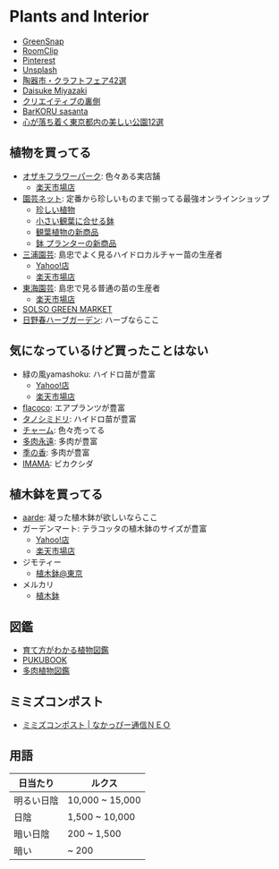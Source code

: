 # Plants and Interior

- [GreenSnap](https://greensnap.jp/timeline)
- [RoomClip](https://roomclip.jp/)
- [Pinterest](https://www.pinterest.jp/)
- [Unsplash](https://unsplash.com/)
- [陶器市・クラフトフェア42選](https://uchill.jp/blog/pottery-fes/toukiichi-craftsfair/)
- [Daisuke Miyazaki](https://www.youtube.com/c/DaisukeMiyazakiTV/videos)
- [クリエイティブの裏側](https://www.youtube.com/channel/UC5QPjyH-ASgmOLEbuBhMgEg/videos)
- [BarKORU sasanta](https://www.youtube.com/channel/UCsXYnNB2EVTEFBO-ObqGrrQ/videos)
- [心が落ち着く東京都内の美しい公園12選](https://rtrp.jp/articles/4509/)

##  植物を買ってる

- [オザキフラワーパーク](https://ozaki-flowerpark.co.jp/): 色々ある実店舗
  - [楽天市場店](https://www.rakuten.co.jp/ozaki-flowerpark/)
- [園芸ネット](https://www.engei.net/): 定番から珍しいものまで揃ってる最強オンラインショップ
  -  [珍しい植物](https://www.engei.net/PathBrowse.asp?Pagename=green:Bizarre) 
  -  [小さい観葉に合せる鉢](https://www.engei.net/PathBrowse.asp?Pagename=green:pot_goods&o=l) 
  -  [観葉植物の新商品](https://www.engei.net/NewGoods.asp?path=026) 
  -  [鉢 プランターの新商品](https://www.engei.net/NewGoods.asp?path=030) 
- [三浦園芸](http://miuraengei.com/dictionary/index.php): 島忠でよく見るハイドロカルチャー苗の生産者
  - [Yahoo!店](https://store.shopping.yahoo.co.jp/julli/)
  - [楽天市場店](https://www.rakuten.co.jp/julli/)
- [東海園芸](http://www.opte.co.jp/items%20list.html): 島忠で見る普通の苗の生産者
  - [楽天市場店](https://www.rakuten.co.jp/opte/)
- [SOLSO GREEN MARKET](https://solsogreenmarket.com/)
- [日野春ハーブガーデン](http://www.hinoharu.com/): ハーブならここ

## 気になっているけど買ったことはない

- 緑の風yamashoku: ハイドロ苗が豊富
  - [Yahoo!店](https://store.shopping.yahoo.co.jp/hanatusin/)
  - [楽天市場店](https://www.rakuten.co.jp/hanatusin/)
- [flacoco](https://shopping.geocities.jp/flacoco/): エアプランツが豊富
- [タノシミドリ](https://www.rakuten.co.jp/tanoshimidori/): ハイドロ苗が豊富
- [チャーム](https://item.rakuten.co.jp/chanet/c/0000007754/): 色々売ってる
- [多肉永遠](http://www.tanikutoha.jp/index.html): 多肉が豊富
- [季の香](https://item.rakuten.co.jp/u-kinoka/c/0000000126/): 多肉が豊富
- [IMAMA](https://imama-net.com/): ビカクシダ

## 植木鉢を買ってる

- [aarde](https://www.aarde-pot.com/): 凝った植木鉢が欲しいならここ
- ガーデンマート: テラコッタの植木鉢のサイズが豊富
  - [Yahoo!店](https://shopping.geocities.jp/gardenmart/)
  - [楽天市場店](https://www.rakuten.ne.jp/gold/gmart/)
- ジモティー
  - [植木鉢@東京](https://jmty.jp/tokyo/sale?keyword=%E6%A4%8D%E6%9C%A8%E9%89%A2)
- メルカリ
  - [植木鉢](https://jp.mercari.com/search?keyword=%E6%A4%8D%E6%9C%A8%E9%89%A2)

## 図鑑

- [育て方がわかる植物図鑑](https://www.shuminoengei.jp/?a=page_p_top)
- [PUKUBOOK](https://pukubook.jp/)
- [多肉植物図鑑](http://cactoloco.jp/dic/index.html)

## ミミズコンポスト

- [ミミズコンポスト \| なかっぴー通信ＮＥＯ](https://pantani21mrt.blog.fc2.com/blog-entry-888.html?sp)

## 用語

|  日当たり  |     ルクス      |
| ---------- | --------------- |
| 明るい日陰 | 10,000 ~ 15,000 |
| 日陰       | 1,500 ~ 10,000  |
| 暗い日陰   | 200 ~ 1,500     |
| 暗い       | ~ 200           |


